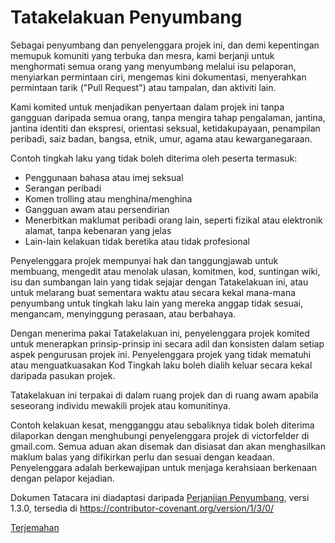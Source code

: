 # Tatakelakuan Penyumbang

Sebagai penyumbang dan penyelenggara projek ini, dan demi kepentingan
memupuk komuniti yang terbuka dan mesra, kami berjanji untuk menghormati semua orang yang
menyumbang melalui isu pelaporan, menyiarkan permintaan ciri, mengemas kini
dokumentasi, menyerahkan permintaan tarik ("Pull Request") atau tampalan, dan aktiviti lain.

Kami komited untuk menjadikan penyertaan dalam projek ini tanpa gangguan
daripada semua orang, tanpa mengira tahap pengalaman, jantina, jantina
identiti dan ekspresi, orientasi seksual, ketidakupayaan, penampilan peribadi,
saiz badan, bangsa, etnik, umur, agama atau kewarganegaraan.

Contoh tingkah laku yang tidak boleh diterima oleh peserta termasuk:

* Penggunaan bahasa atau imej seksual
* Serangan peribadi
* Komen trolling atau menghina/menghina
* Gangguan awam atau persendirian
* Menerbitkan maklumat peribadi orang lain, seperti fizikal atau elektronik
  alamat, tanpa kebenaran yang jelas
* Lain-lain kelakuan tidak beretika atau tidak profesional

Penyelenggara projek mempunyai hak dan tanggungjawab untuk membuang, mengedit atau
menolak ulasan, komitmen, kod, suntingan wiki, isu dan sumbangan lain
yang tidak sejajar dengan Tatakelakuan ini, atau untuk melarang buat sementara waktu atau
secara kekal mana-mana penyumbang untuk tingkah laku lain yang mereka anggap tidak sesuai,
mengancam, menyinggung perasaan, atau berbahaya.

Dengan menerima pakai Tatakelakuan ini, penyelenggara projek komited untuk
menerapkan prinsip-prinsip ini secara adil dan konsisten dalam setiap aspek pengurusan
projek ini. Penyelenggara projek yang tidak mematuhi atau menguatkuasakan Kod
Tingkah laku boleh dialih keluar secara kekal daripada pasukan projek.

Tatakelakuan ini terpakai di dalam ruang projek dan di ruang awam
apabila seseorang individu mewakili projek atau komunitinya.

Contoh kelakuan kesat, mengganggu atau sebaliknya tidak boleh diterima
dilaporkan dengan menghubungi penyelenggara projek di victorfelder di gmail.com. Semua
aduan akan disemak dan disiasat dan akan menghasilkan maklum balas yang
difikirkan perlu dan sesuai dengan keadaan. Penyelenggara adalah
berkewajipan untuk menjaga kerahsiaan berkenaan dengan pelapor
kejadian.

Dokumen Tatacara ini diadaptasi daripada [Perjanjian Penyumbang][Laman Rumah],
versi 1.3.0, tersedia di https://contributor-covenant.org/version/1/3/0/

[Laman Rumah]: https://contributor-covenant.org
[Terjemahan](README.md#translations)

